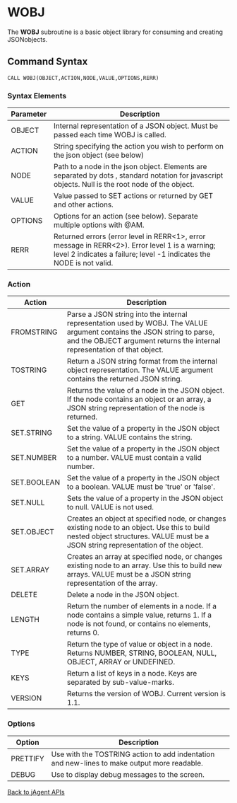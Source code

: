 # WOBJ

<PageHeader />

The **WOBJ** subroutine is a basic object library for consuming and creating JSONobjects.

## Command Syntax

```
CALL WOBJ(OBJECT,ACTION,NODE,VALUE,OPTIONS,RERR)
```

### Syntax Elements

| Parameter | Description |
| --- | --- |
| OBJECT | Internal representation of a JSON object. Must be passed each time WOBJ is called. |
| ACTION | String specifying the action you wish to perform on the json object (see below) |
| NODE | Path to a node in the json object. Elements are separated by dots , standard notation for javascript objects. Null is the root node of the object. |
| VALUE | Value passed to SET actions or returned by GET and other actions. |
| OPTIONS | Options for an action (see below). Separate multiple options with @AM. |
| RERR | Returned errors (error level in RERR&lt;1&gt;, error message in RERR&lt;2&gt;). Error level 1 is a warning; level 2 indicates a failure; level -1 indicates the NODE is not valid. |

### Action

| Action | Description |
| --- | --- |
| FROMSTRING | Parse a JSON string into the internal representation used by WOBJ. The VALUE argument contains the JSON string to parse, and the OBJECT argument returns the internal representation of that object. |
| TOSTRING | Return a JSON string format from the internal object representation. The VALUE argument contains the returned JSON string. |
| GET | Returns the value of a node in the JSON object. If the node contains an object or an array, a JSON string representation of the node is returned. |
| SET.STRING | Set the value of a property in the JSON object to a string. VALUE contains the string. |
| SET.NUMBER | Set the value of a property in the JSON object to a number. VALUE must contain a valid number. |
| SET.BOOLEAN | Set the value of a property in the JSON object to a boolean. VALUE must be 'true' or 'false'. |
| SET.NULL | Sets the value of a property in the JSON object to null. VALUE is not used. |
| SET.OBJECT | Creates an object at specified node, or changes existing node to an object. Use this to build nested object structures. VALUE must be a JSON string representation of the object. |
| SET.ARRAY | Creates an array at specified node, or changes existing node to an array. Use this to build new arrays. VALUE must be a JSON string representation of the array. |
| DELETE | Delete a node in the JSON object. |
| LENGTH | Return the number of elements in a node. If a node contains a simple value, returns 1. If a node is not found, or contains no elements, returns 0. |
| TYPE | Return the type of value or object in a node. Returns NUMBER, STRING, BOOLEAN, NULL, OBJECT, ARRAY or UNDEFINED. |
| KEYS | Return a list of keys in a node. Keys are separated by sub-value-marks. |
| VERSION | Returns the version of WOBJ. Current version is 1.1. |

### Options

| Option | Description |
| --- | --- |
| PRETTIFY | Use with the TOSTRING action to add indentation and new-lines to make output more readable. |
| DEBUG | Use to display debug messages to the screen. |

[Back to jAgent APIs](./../README.md)
